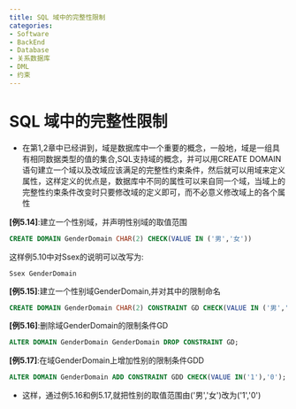 ```yaml
---
title: SQL 域中的完整性限制
categories:
- Software
- BackEnd
- Database
- 关系数据库
- DML
- 约束
---
```

# SQL 域中的完整性限制

- 在第1,2章中已经讲到，域是数据库中一个重要的概念，一般地，域是一组具有相同数据类型的值的集合,SQL支持域的概念，并可以用CREATE DOMAIN语句建立一个域以及改域应该满足的完整性约束条件，然后就可以用域来定义属性，这样定义的优点是，数据库中不同的属性可以来自同一个域，当域上的完整性约束条件改变时只要修改域的定义即可，而不必意义修改域上的各个属性

**[例5.14]**:建立一个性别域，并声明性别域的取值范围

```sql
CREATE DOMAIN GenderDomain CHAR(2) CHECK(VALUE IN ('男','女'))
```

这样例5.10中对Ssex的说明可以改写为:

```
Ssex GenderDomain
```

**[例5.15]**:建立一个性别域GenderDomain,并对其中的限制命名

```sql
CREATE DOMAIN GenderDomain CHAR(2) CONSTRAINT GD CHECK(VALUE IN ('男','女'));
```

**[例5.16]**:删除域GenderDomain的限制条件GD

```sql
ALTER DOMAIN GenderDomain GenderDomain DROP CONSTRAINT GD;
```

**[例5.17]**:在域GenderDomain上增加性别的限制条件GDD

```sql
ALTER DOMAIN GenderDomain ADD CONSTRAINT GDD CHECK(VALUE IN('1'),'0');
```

- 这样，通过例5.16和例5.17,就把性别的取值范围由('男','女')改为('1','0')